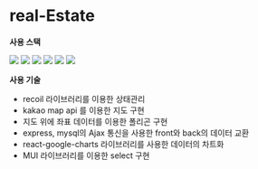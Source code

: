 # real-Estate

**사용 스택**

 <img src="https://img.shields.io/badge/React-61DAFB?style=flat&logo=React&logoColor=white"/> <img src="https://img.shields.io/badge/styled components-DB7093?style=flat&logo=styled-components&logoColor=white"/> <img src="https://img.shields.io/badge/Typescript-3178C6?style=flat&logo=TypeScript&logoColor=white"/> <img src="https://img.shields.io/badge/express-000000?style=flat&logo=express&logoColor=white"/> <img src="https://img.shields.io/badge/mysql-4479A1?style=flat&logo=mysql&logoColor=white"/> <img src="https://img.shields.io/badge/React Router-CA4245?style=flat&logo=react-router&logoColor=white"/> 

**사용 기술**

* recoil 라이브러리를 이용한 상태관리
* kakao map api 를 이용한 지도 구현
* 지도 위에 좌표 데이터를 이용한 폴리곤 구현
* express, mysql의 Ajax 통신을 사용한 front와 back의 데이터 교환
* react-google-charts 라이브러리를 사용한 데이터의 차트화
* MUI 라이브러리를 이용한 select 구현
